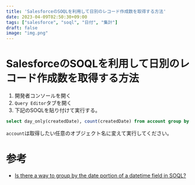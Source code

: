 ```yaml
---
title: 'SalesforceのSOQLを利用して日別のレコード作成数を取得する方法'
date: 2023-04-09T02:50:30+09:00
tags: ["salesforce", "soql", "日付", "集計"]
draft: false
image: "img.png"
---
```


# SalesforceのSOQLを利用して日別のレコード作成数を取得する方法

1. 開発者コンソールを開く
2. `Query Editor`タブを開く
3. 下記のSOQLを貼り付けて実行する。
```sql
select day_only(createdDate), count(createdDate) from account group by day_only(createdDate) order by count(createdDate) desc limit 10
```
`account`は取得したい任意のオブジェクト名に変えて実行してください。

# 参考
- [Is there a way to group by the date portion of a datetime field in SOQL?](https://stackoverflow.com/questions/9187737/is-there-a-way-to-group-by-the-date-portion-of-a-datetime-field-in-soql)
